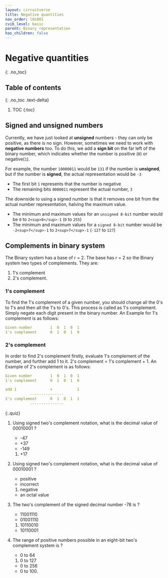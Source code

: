 ```yaml
---
layout: circuitverse
title: Negative quantities
nav_order: l0s001
cvib_level: basic
parent: Binary representation
has_children: false
---
```



# Negative quantities
{: .no_toc}


## Table of contents
{: .no_toc .text-delta}

1. TOC
{:toc}


## Signed and unsigned numbers

Currently, we have just looked at **unsigned** numbers - they can only be positive, as there is no sign. However, sometimes we need to work with **negative numbers** too. To do this, we add a **sign bit** on the far left of the binary number, which indicates whether the number is positive (`0`) or negative(`1`).

For example, the number `10000011` would be `131` if the number is **unsigned**, but if the number is **signed**, the actual representation would be `-3`

-   The first bit `1` represents that the number is negative
-   The remaining bits `0000011` represent the actual number, `3`

The downside to using a signed number is that it removes one bit from the actual number representation, halving the maximum value.

-   The minimum and maximum values for an `unsigned 8-bit` number would be `0` to `2<sup>8</sup>-1` (`0` to `255`)
-   The minimum and maximum values for a `signed 8-bit` number would be `-2<sup>7</sup>-1` to `2<sup>7</sup>-1` (`-127` to `127`)


## Complements in binary system

The Binary system has a base of r = 2. The base has r = 2 so the Binary system two types of complements. They are:

1.  1's complement
2.  2's complement.


### 1's complement

To find the 1's complement of a given number, you should change all the 0's to 1's and then all the 1's to 0's. This process is called as 1's complement. Simply negate each digit present in the binary number. An Example for 1's complement is as follows:

```yaml
Given number        1  0  1  0  1
1's complement      0  1  0  1  0
```


### 2's complement

In order to find 2's complement firstly, evaluate 1's complement of the number, and further add 1 to it. 2's complement = 1's complement + 1. An Example of 2's complement is as follows:

```yaml
Given number        1  0  1  0  1
1's complement      0  1  0  1  0

add 1               +           1
		   ---------------
2's complement      0  1  0  1  1
		   ---------------
```

{:.quiz}

1. Using signed two's complement notation, what is the decimal value of 00010001 ?
	* -47
	* +37
	* -149
	1. +17

2. Using signed two's complement notation, what is the decimal value of 00010001 ?
	*  positive
	* incorrect
	1. negative
	* an octal value

3. The two's complement of the signed decimal number -78 is ?
    * 11001110
	* 01001110
	1. 10110010
	* 10110001

4. The range of positive numbers possible in an eight-bit two's complement system is ?
    *  0 to 64
	1. 0 to 127
	* 0 to 256
	* 0 to 100.

